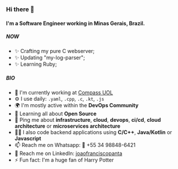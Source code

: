 ### Hi there 👋

#### I'm a Software Engineer working in Minas Gerais, Brazil.

##### NOW

- ✨ Crafting my pure C webserver;
- ✨ Updating "my-log-parser";
- ✨ Learning Ruby;

##### BIO

- 🏢 I'm currently working at [Compass UOL](https://compass.uol/en/home/)
- ⚙️ I use daily: `.yaml`, `.cpp`, `.c`, `.kt`, `.js`
- 🌍 I'm mostly active within the **DevOps Community**
- 🌱 Learning all about **Open Source**
- 💬 Ping me about **infrastructure**, **cloud**, **devops**, **ci/cd**, **cloud architecture** or **microservices architecture**
- 👨‍💻 I also code backend applications using **C/C++**, **Java/Kotlin** or **Javascript** 
- 📫 Reach me on Whatsapp: 📱 +55 34 98848-6421
- 🔗 Reach me on LinkedIn: [joaofranciscopanta](https://www.linkedin.com/in/joaofranciscopantaleao/)
- ⚡️ Fun fact: I'm a huge fan of Harry Potter
